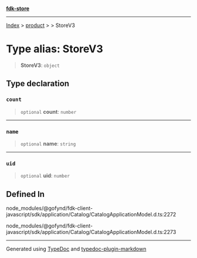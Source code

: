 [**fdk-store**](../../../README.md)
***

[Index](../../../API.md) > [product](../../README.md) > [<internal>](../README.md) > StoreV3

# Type alias: StoreV3

> **StoreV3**: `object`

## Type declaration

### `count`

> `optional` **count**: `number`

***

### `name`

> `optional` **name**: `string`

***

### `uid`

> `optional` **uid**: `number`

## Defined In

node\_modules/@gofynd/fdk-client-javascript/sdk/application/Catalog/CatalogApplicationModel.d.ts:2272

node\_modules/@gofynd/fdk-client-javascript/sdk/application/Catalog/CatalogApplicationModel.d.ts:2273

***
Generated using [TypeDoc](https://typedoc.org/) and [typedoc-plugin-markdown](https://www.npmjs.com/package/typedoc-plugin-markdown)
